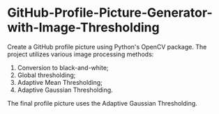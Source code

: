 # GitHub-Profile-Picture-Generator-with-Image-Thresholding
Create a GitHub profile picture using Python's OpenCV package. 
The project utilizes various image processing methods: 
1) Conversion to black-and-white; 
2) Global thresholding; 
3) Adaptive Mean Thresholding; 
4) Adaptive Gaussian Thresholding. 

The final profile picture uses the Adaptive Gaussian Thresholding.
